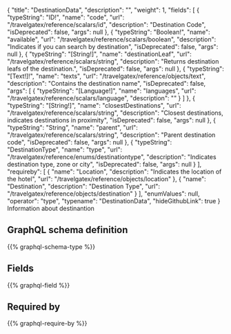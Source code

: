{
  "title": "DestinationData",
  "description": "",
  "weight": 1,
  "fields": [
    {
      "typeString": "ID!",
      "name": "code",
      "url": "/travelgatex/reference/scalars/id",
      "description": "Destination Code",
      "isDeprecated": false,
      "args": null
    },
    {
      "typeString": "Boolean!",
      "name": "available",
      "url": "/travelgatex/reference/scalars/boolean",
      "description": "Indicates if you can search by destination",
      "isDeprecated": false,
      "args": null
    },
    {
      "typeString": "[String!]",
      "name": "destinationLeaf",
      "url": "/travelgatex/reference/scalars/string",
      "description": "Returns destination leafs of the destination.",
      "isDeprecated": false,
      "args": null
    },
    {
      "typeString": "[Text!]!",
      "name": "texts",
      "url": "/travelgatex/reference/objects/text",
      "description": "Contains the destination name",
      "isDeprecated": false,
      "args": [
        {
          "typeString": "[Language!]",
          "name": "languages",
          "url": "/travelgatex/reference/scalars/language",
          "description": ""
        }
      ]
    },
    {
      "typeString": "[String!]",
      "name": "closestDestinations",
      "url": "/travelgatex/reference/scalars/string",
      "description": "Closest destinations, indicates destinations in proximity",
      "isDeprecated": false,
      "args": null
    },
    {
      "typeString": "String",
      "name": "parent",
      "url": "/travelgatex/reference/scalars/string",
      "description": "Parent destination code",
      "isDeprecated": false,
      "args": null
    },
    {
      "typeString": "DestinationType",
      "name": "type",
      "url": "/travelgatex/reference/enums/destinationtype",
      "description": "Indicates destination type, zone or city",
      "isDeprecated": false,
      "args": null
    }
  ],
  "requireby": [
    {
      "name": "Location",
      "description": "Indicates the location of the hotel",
      "url": "/travelgatex/reference/objects/location"
    },
    {
      "name": "Destination",
      "description": "Destination Type",
      "url": "/travelgatex/reference/objects/destination"
    }
  ],
  "enumValues": null,
  "operator": "type",
  "typename": "DestinationData",
  "hideGithubLink": true
}
Information about destinantion
## GraphQL schema definition

{{% graphql-schema-type %}}

## Fields

{{% graphql-field %}}

## Required by

{{% graphql-require-by %}}
